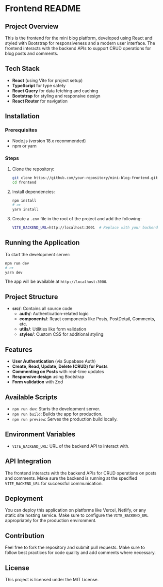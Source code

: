 # Frontend README

## Project Overview

This is the frontend for the mini blog platform, developed using React and styled with Bootstrap for responsiveness and a modern user interface. The frontend interacts with the backend APIs to support CRUD operations for blog posts and comments.

## Tech Stack

- **React** (using Vite for project setup)
- **TypeScript** for type safety
- **React Query** for data fetching and caching
- **Bootstrap** for styling and responsive design
- **React Router** for navigation

## Installation

### Prerequisites

- Node.js (version 18.x recommended)
- npm or yarn

### Steps

1. Clone the repository:

   ```sh
   git clone https://github.com/your-repository/mini-blog-frontend.git
   cd frontend
   ```

2. Install dependencies:

   ```sh
   npm install
   # or
   yarn install
   ```

3. Create a `.env` file in the root of the project and add the following:

   ```sh
   VITE_BACKEND_URL=http://localhost:3001  # Replace with your backend URL if different
   ```

## Running the Application

To start the development server:

```sh
npm run dev
# or
yarn dev
```

The app will be available at `http://localhost:3000`.

## Project Structure

- **src/**: Contains all source code
  - **auth/**: Authentication-related logic
  - **components/**: React components like Posts, PostDetail, Comments, etc.
  - **utils/**: Utilities like form validation
  - **styles/**: Custom CSS for additional styling

## Features

- **User Authentication** (via Supabase Auth)
- **Create, Read, Update, Delete (CRUD) for Posts**
- **Commenting on Posts** with real-time updates
- **Responsive design** using Bootstrap
- **Form validation** with Zod

## Available Scripts

- `npm run dev`: Starts the development server.
- `npm run build`: Builds the app for production.
- `npm run preview`: Serves the production build locally.

## Environment Variables

- `VITE_BACKEND_URL`: URL of the backend API to interact with.

## API Integration

The frontend interacts with the backend APIs for CRUD operations on posts and comments. Make sure the backend is running at the specified `VITE_BACKEND_URL` for successful communication.

## Deployment

You can deploy this application on platforms like Vercel, Netlify, or any static site hosting service. Make sure to configure the `VITE_BACKEND_URL` appropriately for the production environment.

## Contribution

Feel free to fork the repository and submit pull requests. Make sure to follow best practices for code quality and add comments where necessary.

## License

This project is licensed under the MIT License.

